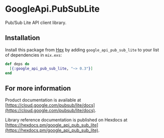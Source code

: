 # GoogleApi.PubSubLite

Pub/Sub Lite API client library.



## Installation

Install this package from [Hex](https://hex.pm) by adding
`google_api_pub_sub_lite` to your list of dependencies in `mix.exs`:

```elixir
def deps do
  [{:google_api_pub_sub_lite, "~> 0.3"}]
end
```

## For more information

Product documentation is available at [https://cloud.google.com/pubsub/lite/docs](https://cloud.google.com/pubsub/lite/docs).

Library reference documentation is published on Hexdocs at
[https://hexdocs.pm/google_api_pub_sub_lite](https://hexdocs.pm/google_api_pub_sub_lite).
